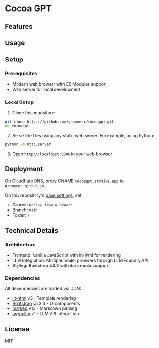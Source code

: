 # Cocoa GPT

## Features

## Usage

## Setup

### Prerequisites

- Modern web browser with ES Modules support
- Web server for local development

### Local Setup

1. Clone this repository:

```bash
git clone https://github.com/gramener/cocoagpt.git
cd cocoagpt
```

2. Serve the files using any static web server. For example, using Python:

```bash
python -m http.server
```

3. Open `http://localhost:8000` in your web browser

## Deployment

On [Cloudflare DNS](https://dash.cloudflare.com/2c483e1dd66869c9554c6949a2d17d96/straive.app/dns/records),
proxy CNAME `cocoagpt.straive.app` to `gramener.github.io`.

On this repository's [page settings](https://github.com/gramener/cocoagpt/settings/pages), set

- Source: `Deploy from a branch`
- Branch: `main`
- Folder: `/`

## Technical Details

### Architecture

- Frontend: Vanilla JavaScript with lit-html for rendering
- LLM Integration: Multiple model providers through LLM Foundry API
- Styling: Bootstrap 5.3.3 with dark mode support

### Dependencies

All dependencies are loaded via CDN:

- [lit-html](https://www.npmjs.com/package/lit-html) v3 - Template rendering
- [Bootstrap](https://www.npmjs.com/package/bootstrap) v5.3.3 - UI components
- [marked](https://www.npmjs.com/package/marked) v13 - Markdown parsing
- [asyncllm](https://www.npmjs.com/package/asyncllm) v1 - LLM API integration

## License

[MIT](LICENSE)
